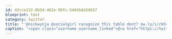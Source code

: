 ```yaml
---
id: 42cce132-0b54-462e-98fc-5d441de54b57
blueprint: text
category: twitter
title: "'@nickwynja @socialgirl recognize this table dent? ow.ly/i/rkhr"
caption: '<span class="username username_linked">@<a href="https://twitter.com/nickwynja" title="Nick Wynja">nickwynja</a></span> @socialgirl recognize this table dent? <a href="http://ow.ly/i/rkhr" title="http://ow.ly/i/rkhr" class="link link_untco">ow.ly/i/rkhr</a>'
---
```

